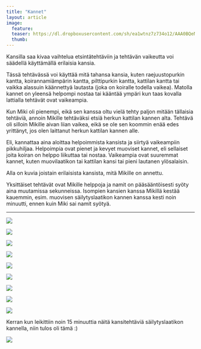 ```yaml
---
title: "Kannet"
layout: article
image:
  feature:
  teaser: https://dl.dropboxusercontent.com/sh/ea1wtnz7z734o12/AAA0BQeNncZWHUuOLx0PC7cOa/aktivointi/kannet/DSC56665%20-%20Copy-245px.jpg
  thumb:
---
```


Kansilla saa kivaa vaihtelua etsintätehtäviin ja tehtävän vaikeutta voi säädellä käyttämällä erilaisia kansia.

Tässä tehtävässä voi käyttää mitä tahansa kansia, kuten raejuustopurkin kantta, koirannamiämpärin kantta, pilttipurkin kantta, kattilan kantta tai vaikka alassuin käännettyä lautasta (joka on koiralle todella vaikea). Matolla kannet on yleensä helpompi nostaa tai kääntää ympäri kun taas kovalla lattialla tehtävät ovat vaikeampia.

Kun Miki oli pienempi, eikä sen kanssa oltu vielä tehty paljon mitään tällaisia tehtäviä, annoin Mikille tehtäväksi etsiä herkun kattilan kannen alta. Tehtävä oli silloin Mikille aivan liian vaikea, eikä se ole sen koommin enää edes yrittänyt, jos olen laittanut herkun kattilan kannen alle.

Eli, kannattaa aina aloittaa helpoimmista kansista ja siirtyä vaikeampiin pikkuhiljaa. Helpoimpia ovat pienet ja kevyet muoviset kannet, eli sellaiset joita koiran on helppo liikuttaa tai nostaa. Vaikeampia ovat suuremmat kannet, kuten muovilaatikon tai kattilan kansi tai pieni lautanen ylösalaisin.

Alla on kuvia joistain erilaisista kansista, mitä Mikille on annettu.

Yksittäiset tehtävät ovat Mikille helppoja ja namit on pääsääntöisesti syöty aina muutamissa sekunneissa. Isompien kansien kanssa Mikillä kestää kauemmin, esim. muovisen säilytyslaatikon kannen kanssa kesti noin minuutti, ennen kuin Miki sai namit syötyä.

---

[![](https://dl.dropboxusercontent.com/sh/ea1wtnz7z734o12/AAAKACi8GFBL9iHQ6PZsBfj_a/aktivointi/kannet/DSC56656-800px.jpg)](https://dl.dropboxusercontent.com/sh/ea1wtnz7z734o12/AABTMH-_fmqxJ-3f5bnNzY_sa/aktivointi/kannet/DSC56656.jpg)

[![](https://dl.dropboxusercontent.com/sh/ea1wtnz7z734o12/AAA47XABwcG_JHWxn-GFMbENa/aktivointi/kannet/DSC56665-800px.jpg)](https://dl.dropboxusercontent.com/sh/ea1wtnz7z734o12/AACmbhReKmdnjUgjkY47Z9Hwa/aktivointi/kannet/DSC56665.jpg)

[![](https://dl.dropboxusercontent.com/sh/ea1wtnz7z734o12/AADI7WbCoOoWdbHRUklbquaRa/aktivointi/kannet/DSC56671-800px.jpg)](https://dl.dropboxusercontent.com/sh/ea1wtnz7z734o12/AACWB60j9fM2sDdwjB70ZIa8a/aktivointi/kannet/DSC56671.jpg)

[![](https://dl.dropboxusercontent.com/sh/ea1wtnz7z734o12/AACuM888zXTHMzB0gAfISDLoa/aktivointi/kannet/DSC56322-800px.jpg)](https://dl.dropboxusercontent.com/sh/ea1wtnz7z734o12/AABkEc-XV35O-UeXLksdLGQAa/aktivointi/kannet/DSC56322.jpg)

[![](https://dl.dropboxusercontent.com/sh/ea1wtnz7z734o12/AAANS-yCLyf9EsAO8dB0rhxTa/aktivointi/kannet/DSC56376-800px.jpg)](https://dl.dropboxusercontent.com/sh/ea1wtnz7z734o12/AACjr8qYibGXoOKx2SnxReeQa/aktivointi/kannet/DSC56376.jpg)

[![](https://dl.dropboxusercontent.com/sh/ea1wtnz7z734o12/AADRWXOBBSinGDa_qJfcfLVwa/aktivointi/kannet/DSC56406-800px.jpg)](https://dl.dropboxusercontent.com/sh/ea1wtnz7z734o12/AADhCmsDxrzJTNbGHOEviluOa/aktivointi/kannet/DSC56406.jpg)

[![](https://dl.dropboxusercontent.com/sh/ea1wtnz7z734o12/AABXrDgNBVhwH1e4rs77ya_ma/aktivointi/kannet/DSC56227-800px.jpg)](https://dl.dropboxusercontent.com/sh/ea1wtnz7z734o12/AADSHAfchylTqK-G3ds9Ph2ya/aktivointi/kannet/DSC56227.jpg)

[![](https://dl.dropboxusercontent.com/sh/ea1wtnz7z734o12/AADK43nf8hQ4YeNjgLsnPa3_a/aktivointi/kannet/DSC56295-800px.jpg)](https://dl.dropboxusercontent.com/sh/ea1wtnz7z734o12/AABrP6vsoeXBg9IZEf3QQOe5a/aktivointi/kannet/DSC56295.jpg)

[![](https://dl.dropboxusercontent.com/sh/ea1wtnz7z734o12/AAA41LJXmhQFXO-6AFkmBfrYa/aktivointi/kannet/DSC56302-800px.jpg)](https://dl.dropboxusercontent.com/sh/ea1wtnz7z734o12/AAAK8Azg4dL2NqNr8-u7SxgNa/aktivointi/kannet/DSC56302.jpg)

Kerran kun leikittiin noin 15 minuuttia näitä kansitehtäviä säilytyslaatikon kannella, niin tulos oli tämä :)

[![](https://dl.dropboxusercontent.com/sh/ea1wtnz7z734o12/AADuKaRBL7TZdJ7H51Q54E7Ga/aktivointi/kannet/DSC56307-800px.jpg)](https://dl.dropboxusercontent.com/sh/ea1wtnz7z734o12/AAAi816uxYy3F-Wc-JZuSrmta/aktivointi/kannet/DSC56307.jpg)
